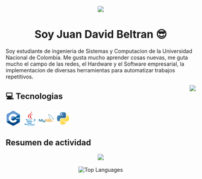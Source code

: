 <p align="center">
  <img src="https://capsule-render.vercel.app/api?type=waving&color=gradient&text=Hola!&height=100&section=header"/>
</p>

<h1 align="center">Soy Juan David Beltran 😎</h1>
<p> Soy estudiante de ingenieria de Sistemas y Computacion de la Universidad Nacional de Colombia. Me gusta mucho aprender cosas nuevas, me guta mucho el campo de las redes, el Hardware y el Software empresarial, la implementacion de diversas herramientas para automatizar trabajos repetitivos.
</p>
<img align="right" src="https://visitor-badge.laobi.icu/badge?page_id=jbeltrano.visitor-badge"  />


<h2>💻 Tecnologias</h2>

<p align="left"> <img src="https://raw.githubusercontent.com/devicons/devicon/master/icons/cplusplus/cplusplus-original.svg" alt="cplusplus" width="40" height="40"/> 
<a><img src="https://raw.githubusercontent.com/devicons/devicon/master/icons/java/java-original.svg" alt="java" width="40" height="40"/> </a> 
<a><img src="https://raw.githubusercontent.com/devicons/devicon/master/icons/mysql/mysql-original-wordmark.svg" alt="mysql" width="40" height="40"/> </a>
<a><img src="https://raw.githubusercontent.com/devicons/devicon/master/icons/python/python-original.svg" alt="python" width="40" height="40"/> </a>
</p>

<h2> Resumen de actividad </h2>

<p align="center">
  <img src="https://github-readme-stats.vercel.app/api?username=jbeltrano&theme=rose_pine&show_icons=true&hide_border=true&count_private=true"/>
</p>



<p align="center">
  <img src="https://github-readme-stats.vercel.app/api/top-langs/?username=jbeltrano&layout=compact&theme=rose_pine&langs_count=8&hide_border=true" alt="Top Languages"/>
</p>